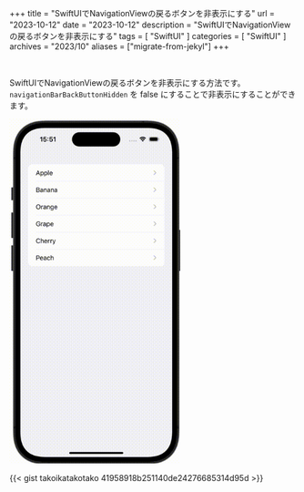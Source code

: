 +++
title = "SwiftUIでNavigationViewの戻るボタンを非表示にする"
url = "2023-10-12"
date = "2023-10-12"
description = "SwiftUIでNavigationViewの戻るボタンを非表示にする"
tags = [
  "SwiftUI"
]
categories = [
  "SwiftUI"
]
archives = "2023/10"
aliases = ["migrate-from-jekyl"]
+++

<br>

SwiftUIでNavigationViewの戻るボタンを非表示にする方法です。
`navigationBarBackButtonHidden` を false にすることで非表示にすることができます。

<img src="1.gif" width="300px" alt="SwiftUIでNavigationViewの戻るボタンを非表示にする">

{{< gist takoikatakotako 41958918b251140de24276685314d95d >}}
